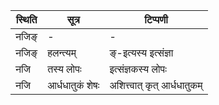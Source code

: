 | स्थिति | सूत्र | टिप्पणी |
| ----- | ------- | ------ |
| नजिङ् | - | - |
| नजिङ् | हलन्त्यम् | ङ्-इत्यस्य इत्संज्ञा |
| नजि | तस्य लोपः | इत्संज्ञकस्य लोपः |
| नजि | आर्धधातुकं शेषः | अशित्त्वात् कृत् आर्धधातुकम् |
